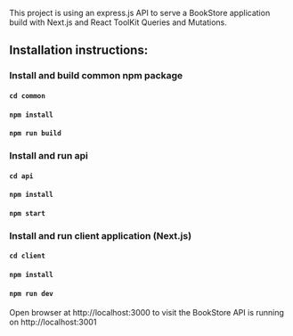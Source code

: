 This project is using an express.js API to serve a BookStore application build with Next.js and React ToolKit Queries and Mutations.

## Installation instructions:

### Install and build common npm package

#### `cd common`

#### `npm install`

#### `npm run build`

### Install and run api

#### `cd api`

#### `npm install`

#### `npm start`

### Install and run client application (Next.js)

#### `cd client`

#### `npm install`

#### `npm run dev`

Open browser at http://localhost:3000 to visit the BookStore
API is running on http://localhost:3001
